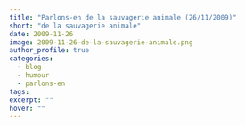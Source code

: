 ```yaml
---
title: "Parlons-en de la sauvagerie animale (26/11/2009)"
short: "de la sauvagerie animale"
date: 2009-11-26
image: 2009-11-26-de-la-sauvagerie-animale.png
author_profile: true
categories:
  - blog
  - humour
  - parlons-en
tags:
excerpt: ""
hover: ""
---
```

